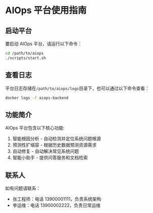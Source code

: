 # AIOps 平台使用指南

## 启动平台
要启动 AIOps 平台，请运行以下命令：
```bash
cd /path/to/aiops
./scripts/start.sh
```

## 查看日志
平台日志存储在`/path/to/aiops/logs`目录下，也可以通过以下命令查看：
```bash
docker logs -f aiops-backend
```

## 功能简介
AIOps 平台包含以下核心功能:
1. 智能根因分析 - 自动检测并定位系统问题根源
2. 预测性扩缩容 - 根据历史数据预测资源需求
3. 自动修复 - 自动解决常见系统问题
4. 智能小助手 - 提供问答服务和文档检索

## 联系人
如有问题请联系：
- 张工程师：电话 13900001111，负责系统架构
- 李运维：电话 13900002222，负责日常运维
